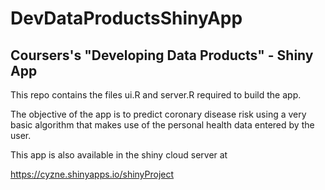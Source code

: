 # DevDataProductsShinyApp

## Coursers's "Developing Data Products"  - Shiny App

This repo contains the files ui.R and server.R required to build the app.

The objective of the app is to predict coronary disease risk using a very basic algorithm that makes use of the personal health data entered by the user.

This app is also available in the shiny cloud server at

https://cyzne.shinyapps.io/shinyProject


